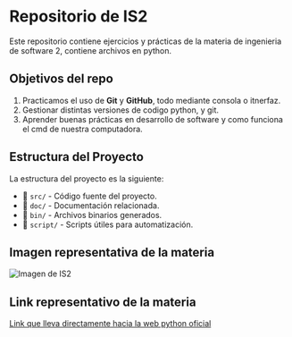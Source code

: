 # Repositorio de IS2
Este repositorio contiene ejercicios y prácticas de la materia de ingenieria de software 2, contiene archivos en python.

## Objetivos del repo
1. Practicamos el uso de **Git** y **GitHub**, todo mediante consola o itnerfaz.
2. Gestionar distintas versiones de codigo python, y git.
3. Aprender buenas prácticas en desarrollo de software y como funciona el cmd de nuestra computadora.

## Estructura del Proyecto
La estructura del proyecto es la siguiente:

- 📂 `src/` - Código fuente del proyecto.
- 📂 `doc/` - Documentación relacionada.
- 📂 `bin/` - Archivos binarios generados.
- 📂 `script/` - Scripts útiles para automatización.

## Imagen representativa de la materia
![Imagen de IS2](https://www.google.com/url?sa=i&url=https%3A%2F%2Fwww.pngegg.com%2Fes%2Fsearch%3Fq%3DIngenier%25C3%25ADa%2Bde%2Bsoftware&psig=AOvVaw1ZiHEsfAcQ48cB2sISeJXo&ust=1742870546034000&source=images&cd=vfe&opi=89978449&ved=0CBQQjRxqFwoTCNCP0rLZoYwDFQAAAAAdAAAAABAE)

## Link representativo de la materia
[Link que lleva directamente hacia la web python oficial](https://www.python.org/)